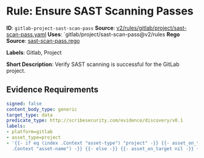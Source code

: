# Rule: Ensure SAST Scanning Passes

**ID**: `gitlab-project-sast-scan-pass`
**Source**: [v2/rules/gitlab/project/sast-scan-pass.yaml](https://github.com/scribe-public/sample-policies/v2/rules/gitlab/project/sast-scan-pass.yaml)
**Uses**: `gitlab/project/sast-scan-pass@v2/rules
**Rego Source**: [sast-scan-pass.rego](https://github.com/scribe-public/sample-policies/v2/rules/gitlab/project/sast-scan-pass.rego)

**Labels**: Gitlab, Project

**Short Description**: Verify SAST scanning is successful for the GitLab project.

## Evidence Requirements

```yaml
signed: false
content_body_type: generic
target_type: data
predicate_type: http://scribesecurity.com/evidence/discovery/v0.1
labels:
- platform=gitlab
- asset_type=project
- '{{- if eq (index .Context "asset-type") "project" -}} {{- asset_on_target (index
  .Context "asset-name") -}} {{- else -}} {{- asset_on_target nil -}} {{- end -}}'
```
